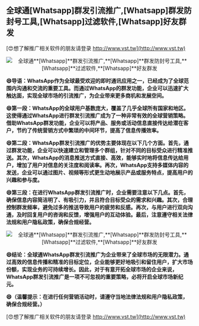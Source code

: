 ## **全球通**[Whatsapp]**群发引流推广,**[Whatsapp]**群发防封号工具,**[Whatsapp]**过滤软件,**[Whatsapp]**好友群发**

[😍想了解推广相关软件的朋友请登录 http://www.vst.tw](http://www.vst.tw)

 <center><img src="https://vst.tw/MP4/tuiguang/png/4.png" alt="全球通**[Whatsapp]**群发引流推广,**[Whatsapp]**群发防封号工具,**[Whatsapp]**过滤软件,**[Whatsapp]**好友群发"></center>

**😄导语：WhatsApp作为全球最受欢迎的即时通讯应用之一，已经成为了全球范围内沟通和交流的重要工具。而通过WhatsApp的群发功能，企业可以迅速扩大触达面，实现全球市场的引流推广，为企业带来更多商机和发展空间。**

**😄第一段：WhatsApp的全球用户基数庞大，覆盖了几乎全球所有国家和地区。这使得通过WhatsApp进行群发引流推广成为了一种非常有效的全球营销策略。借助WhatsApp群发功能，企业可以将产品、服务或活动信息直接传达给潜在客户，节约了传统营销方式中繁琐的中间环节，提高了信息传播效率。**

**😄第二段：WhatsApp群发引流推广的优势主要体现在以下几个方面。首先，通过群发功能，企业可以快速建立和管理多个群组，针对不同的目标受众进行精准推送。其次，WhatsApp的消息推送方式直接、高效，能够实时地将信息传达给用户，增加了用户对信息的关注度和阅读率。再次，WhatsApp支持多媒体内容的发送，企业可以通过图片、视频等形式更生动地展示产品或服务特点，提高用户的兴趣和参与度。**

**😄第三段：在进行WhatsApp群发引流推广时，企业需要注意以下几点。首先，确保信息内容简洁明了、有吸引力，并且符合目标受众的需求和兴趣。其次，合理控制群发频率，避免过多的推送导致用户的疲劳和反感。再次，与用户进行双向沟通，及时回复用户的咨询和反馈，增强用户的互动体验。最后，注意遵守相关法律法规和用户隐私政策，确保合规经营。**

 <center><img src="https://vst.tw/MP4/tuiguang/png/0.png" alt="全球通**[Whatsapp]**群发引流推广,**[Whatsapp]**群发防封号工具,**[Whatsapp]**过滤软件,**[Whatsapp]**好友群发"></center>

**😄结论：全球通WhatsApp群发引流推广为企业带来了全球市场的无限潜力。通过高效的信息传播和精准的目标定位，企业能够更好地吸引和留住用户，扩大市场份额，实现业务的可持续增长。因此，对于有意开拓全球市场的企业来说，WhatsApp群发引流推广是一项不可忽视的重要策略，必将开启全球市场新纪元。**

**😄（温馨提示：在进行任何营销活动时，请遵守当地法律法规和用户隐私政策，确保合规经营。）**

[😍想了解推广相关软件的朋友请登录 http://www.vst.tw](http://www.vst.tw)



